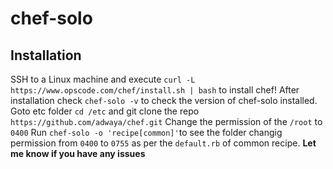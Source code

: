 # chef-solo

## Installation

SSH to a Linux machine and execute `curl -L https://www.opscode.com/chef/install.sh | bash` to install chef!
After installation check `chef-solo -v` to check the version of chef-solo installed.
Goto etc folder `cd /etc` and git clone the repo `https://github.com/adwaya/chef.git`
Change the permission of the `/root` to `0400` 
Run `chef-solo -o 'recipe[common]'`to see the folder changig permission from `0400` to `0755` as per the `default.rb` of common recipe.
**Let me know if you have any issues**
